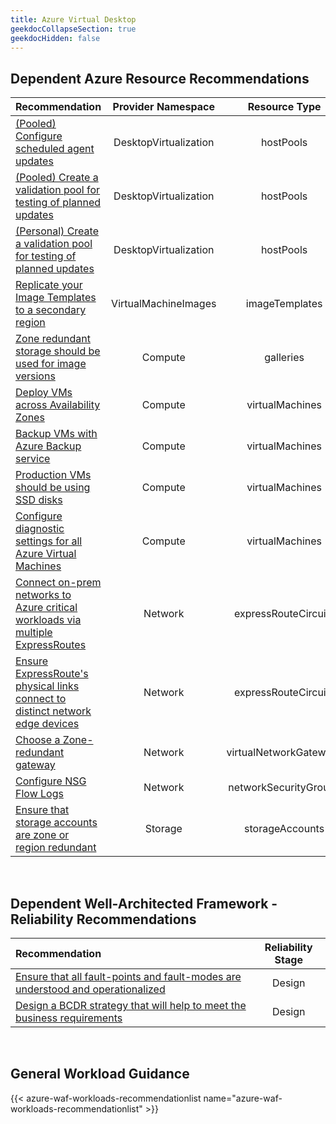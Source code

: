 ```yaml
---
title: Azure Virtual Desktop
geekdocCollapseSection: true
geekdocHidden: false
---
```


## Dependent Azure Resource Recommendations

| Recommendation                                                                                                                                                                                                                                                                    |  Provider Namespace   |     Resource Type      |
| :-------------------------------------------------------------------------------------------------------------------------------------------------------------------------------------------------------------------------------------------------------------------------------- | :-------------------: | :--------------------: |
| [(Pooled) Configure scheduled agent updates](../../../Azure-Proactive-Resiliency-Library-v2/azure-resources/DesktopVirtualization/hostPools/#pooled-configure-scheduled-agent-updates)                                                                                            | DesktopVirtualization |       hostPools        |
| [(Pooled) Create a validation pool for testing of planned updates](../../../Azure-Proactive-Resiliency-Library-v2/azure-resources/DesktopVirtualization/hostPools/#pooled-create-a-validation-pool-for-testing-of-planned-updates)                                                | DesktopVirtualization |       hostPools        |
| [(Personal) Create a validation pool for testing of planned updates](../../../Azure-Proactive-Resiliency-Library-v2/azure-resources/DesktopVirtualization/hostPools/#personal-create-a-validation-pool-for-testing-of-planned-updates)                                            | DesktopVirtualization |       hostPools        |
| [Replicate your Image Templates to a secondary region](../../../Azure-Proactive-Resiliency-Library-v2/azure-resources/VirtualMachineImages/imageTemplates/)                                                                                                                       | VirtualMachineImages  |     imageTemplates     |
| [Zone redundant storage should be used for image versions](../../../Azure-Proactive-Resiliency-Library-v2/azure-resources/VirtualMachineImages/imageTemplates/#replicate-your-image-templates-to-a-secondary-regions)                                                             |        Compute        |       galleries        |
| [Deploy VMs across Availability Zones](../../../Azure-Proactive-Resiliency-Library-v2/azure-resources/Compute/virtualMachines/#deploy-vms-across-availability-zones)                                                                                                              |        Compute        |    virtualMachines     |
| [Backup VMs with Azure Backup service](../../../Azure-Proactive-Resiliency-Library-v2/azure-resources/Compute/virtualMachines/#backup-vms-with-azure-backup-services)                                                                                                             |        Compute        |    virtualMachines     |
| [Production VMs should be using SSD disks](../../../Azure-Proactive-Resiliency-Library-v2/azure-resources/Compute/virtualMachines/#production-vms-should-be-using-ssd-disks)                                                                                                      |        Compute        |    virtualMachines     |
| [Configure diagnostic settings for all Azure Virtual Machines](../../../Azure-Proactive-Resiliency-Library-v2/azure-resources/Compute/virtualMachines/#configure-diagnostic-settings-for-all-azure-virtual-machines)                                                              |        Compute        |    virtualMachines     |
| [Connect on-prem networks to Azure critical workloads via multiple ExpressRoutes](../../../Azure-Proactive-Resiliency-Library-v2/azure-resources/Network/expressRouteCircuits/#connect-on-prem-networks-to-azure-critical-workloads-via-multiple-expressroutes)                   |        Network        |  expressRouteCircuits  |
| [Ensure ExpressRoute's physical links connect to distinct network edge devices](../../..https://azure.github.io/Azure-Proactive-Resiliency-Library-v2/azure-resources/Network/expressRouteCircuits/#ensure-expressroutes-physical-links-connect-to-distinct-network-edge-devices) |        Network        |  expressRouteCircuits  |
| [Choose a Zone-redundant gateway](../../../Azure-Proactive-Resiliency-Library-v2/azure-resources/Network/virtualNetworkGateways/#choose-a-zone-redundant-gateway)                                                                                                                 |        Network        | virtualNetworkGateways |
| [Configure NSG Flow Logs](../../../Azure-Proactive-Resiliency-Library-v2/azure-resources/Network/networkSecurityGroups/#configure-nsg-flow-logs)                                                                                                                                  |        Network        | networkSecurityGroups  |
| [Ensure that storage accounts are zone or region redundant](../../../Azure-Proactive-Resiliency-Library-v2/azure-resources/Storage/storageAccounts/#ensure-that-storage-accounts-are-zone-or-region-redundant)                                                                    |        Storage        |    storageAccounts     |

<br>

## Dependent Well-Architected Framework - Reliability Recommendations

| Recommendation                                                                                                                                                                                                                      | Reliability Stage |
| :---------------------------------------------------------------------------------------------------------------------------------------------------------------------------------------------------------------------------------- | :---------------: |
| [Ensure that all fault-points and fault-modes are understood and operationalized](../../../Azure-Proactive-Resiliency-Library-v2/azure-waf/design/#ensure-that-all-fault-points-and-fault-modes-are-understood-and-operationalized) |      Design       |
| [Design a BCDR strategy that will help to meet the business requirements](../../../Azure-Proactive-Resiliency-Library-v2/azure-waf/design/#design-a-bcdr-strategy-that-will-help-to-meet-the-business-requirements)                 |      Design       |

<br>

## General Workload Guidance

{{< azure-waf-workloads-recommendationlist name="azure-waf-workloads-recommendationlist" >}}
